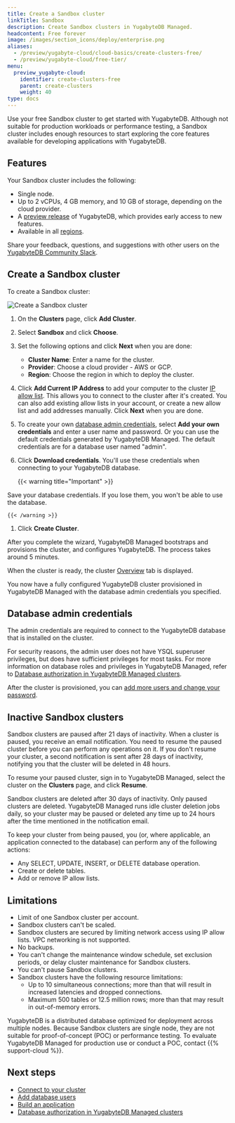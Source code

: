 ```yaml
---
title: Create a Sandbox cluster
linkTitle: Sandbox
description: Create Sandbox clusters in YugabyteDB Managed.
headcontent: Free forever
image: /images/section_icons/deploy/enterprise.png
aliases:
  - /preview/yugabyte-cloud/cloud-basics/create-clusters-free/
  - /preview/yugabyte-cloud/free-tier/
menu:
  preview_yugabyte-cloud:
    identifier: create-clusters-free
    parent: create-clusters
    weight: 40
type: docs
---
```


Use your free Sandbox cluster to get started with YugabyteDB. Although not suitable for production workloads or performance testing, a Sandbox cluster includes enough resources to start exploring the core features available for developing applications with YugabyteDB.

## Features

Your Sandbox cluster includes the following:

- Single node.
- Up to 2 vCPUs, 4 GB memory, and 10 GB of storage, depending on the cloud provider.
- A [preview release](../../../../faq/yugabytedb-managed-faq/#what-version-of-yugabytedb-does-my-cluster-run-on) of YugabyteDB, which provides early access to new features.
- Available in all [regions](../../../release-notes#cloud-provider-regions).

Share your feedback, questions, and suggestions with other users on the [YugabyteDB Community Slack]({{<slack-invite>}}).

## Create a Sandbox cluster

To create a Sandbox cluster:

![Create a Sandbox cluster](/images/yb-cloud/cloud-add-free-cluster.gif)

1. On the **Clusters** page, click **Add Cluster**.

1. Select **Sandbox** and click **Choose**.

1. Set the following options and click **Next** when you are done:

    - **Cluster Name**: Enter a name for the cluster.
    - **Provider**: Choose a cloud provider - AWS or GCP.
    - **Region**: Choose the region in which to deploy the cluster.

1. Click **Add Current IP Address** to add your computer to the cluster [IP allow list](../../../cloud-secure-clusters/add-connections/). This allows you to connect to the cluster after it's created. You can also add existing allow lists in your account, or create a new allow list and add addresses manually. Click **Next** when you are done.

1. To create your own [database admin credentials](#database-admin-credentials), select **Add your own credentials** and enter a user name and password. Or you can use the default credentials generated by YugabyteDB Managed. The default credentials are for a database user named "admin".

1. Click **Download credentials**. You'll use these credentials when connecting to your YugabyteDB database.

    {{< warning title="Important" >}}

Save your database credentials. If you lose them, you won't be able to use the database.

    {{< /warning >}}

1. Click **Create Cluster**.

After you complete the wizard, YugabyteDB Managed bootstraps and provisions the cluster, and configures YugabyteDB. The process takes around 5 minutes.

When the cluster is ready, the cluster [Overview](../../../cloud-monitor/overview/) tab is displayed.

You now have a fully configured YugabyteDB cluster provisioned in YugabyteDB Managed with the database admin credentials you specified.

## Database admin credentials

The admin credentials are required to connect to the YugabyteDB database that is installed on the cluster.

For security reasons, the admin user does not have YSQL superuser privileges, but does have sufficient privileges for most tasks. For more information on database roles and privileges in YugabyteDB Managed, refer to [Database authorization in YugabyteDB Managed clusters](../../../cloud-secure-clusters/cloud-users/).

After the cluster is provisioned, you can [add more users and change your password](../../../cloud-secure-clusters/add-users/).

## Inactive Sandbox clusters

Sandbox clusters are paused after 21 days of inactivity. When a cluster is paused, you receive an email notification. You need to resume the paused cluster before you can perform any operations on it. If you don't resume your cluster, a second notification is sent after 28 days of inactivity, notifying you that the cluster will be deleted in 48 hours.

To resume your paused cluster, sign in to YugabyteDB Managed, select the cluster on the **Clusters** page, and click **Resume**.

Sandbox clusters are deleted after 30 days of inactivity. Only paused clusters are deleted. YugabyteDB Managed runs idle cluster deletion jobs daily, so your cluster may be paused or deleted any time up to 24 hours after the time mentioned in the notification email.

To keep your cluster from being paused, you (or, where applicable, an application connected to the database) can perform any of the following actions:

- Any SELECT, UPDATE, INSERT, or DELETE database operation.
- Create or delete tables.
- Add or remove IP allow lists.

## Limitations

- Limit of one Sandbox cluster per account.
- Sandbox clusters can't be scaled.
- Sandbox clusters are secured by limiting network access using IP allow lists. VPC networking is not supported.
- No backups.
- You can't change the maintenance window schedule, set exclusion periods, or delay cluster maintenance for Sandbox clusters.
- You can't pause Sandbox clusters.
- Sandbox clusters have the following resource limitations:
  - Up to 10 simultaneous connections; more than that will result in increased latencies and dropped connections.
  - Maximum 500 tables or 12.5 million rows; more than that may result in out-of-memory errors.

YugabyteDB is a distributed database optimized for deployment across multiple nodes. Because Sandbox clusters are single node, they are not suitable for proof-of-concept (POC) or performance testing. To evaluate YugabyteDB Managed for production use or conduct a POC, contact {{% support-cloud %}}.

## Next steps

- [Connect to your cluster](../../../cloud-connect/)
- [Add database users](../../../cloud-secure-clusters/add-users/)
- [Build an application](../../../../develop/build-apps/)
- [Database authorization in YugabyteDB Managed clusters](../../../cloud-secure-clusters/cloud-users/)

